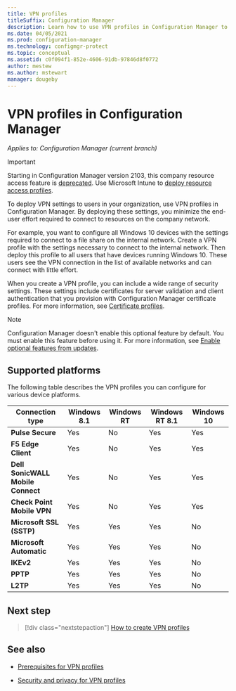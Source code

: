 ```yaml
---
title: VPN profiles
titleSuffix: Configuration Manager
description: Learn how to use VPN profiles in Configuration Manager to deploy VPN settings to users in your organization.
ms.date: 04/05/2021
ms.prod: configuration-manager
ms.technology: configmgr-protect
ms.topic: conceptual
ms.assetid: c0f094f1-852e-4606-91db-97846d8f0772
author: mestew
ms.author: mstewart
manager: dougeby
---
```


# VPN profiles in Configuration Manager

*Applies to: Configuration Manager (current branch)*

> [!IMPORTANT]
> Starting in Configuration Manager version 2103, this company resource access feature is [deprecated](../../core/plan-design/changes/deprecated/removed-and-deprecated-cmfeatures.md).<!-- 9315387 --> Use Microsoft Intune to [deploy resource access profiles](../../../intune/configuration/device-profiles.md).

<!--1283610-->
To deploy VPN settings to users in your organization, use VPN profiles in Configuration Manager. By deploying these settings, you minimize the end-user effort required to connect to resources on the company network.  

For example, you want to configure all Windows 10 devices with the settings required to connect to a file share on the internal network. Create a VPN profile with the settings necessary to connect to the internal network. Then deploy this profile to all users that have devices running Windows 10. These users see the VPN connection in the list of available networks and can connect with little effort.

When you create a VPN profile, you can include a wide range of security settings. These settings include certificates for server validation and client authentication that you provision with Configuration Manager certificate profiles. For more information, see [Certificate profiles](introduction-to-certificate-profiles.md).

> [!Note]
> Configuration Manager doesn't enable this optional feature by default. You must enable this feature before using it. For more information, see [Enable optional features from updates](../../core/servers/manage/optional-features.md).<!--505213-->  

## Supported platforms

The following table describes the VPN profiles you can configure for various device platforms.

|Connection type|Windows 8.1|Windows RT|Windows RT 8.1|Windows 10|
|---------------|-----------|----------|--------------|----------|
|**Pulse Secure**|Yes|No|Yes|Yes|
|**F5 Edge Client**|Yes|No|Yes|Yes|
|**Dell SonicWALL Mobile Connect**|Yes|No|Yes|Yes|
|**Check Point Mobile VPN**|Yes|No|Yes|Yes|
|**Microsoft SSL (SSTP)**|Yes|Yes|Yes|No|
|**Microsoft Automatic**|Yes|Yes|Yes|No|
|**IKEv2**|Yes|Yes|Yes|No|
|**PPTP**|Yes|Yes|Yes|No|
|**L2TP**|Yes|Yes|Yes|No|

## Next step

> [!div class="nextstepaction"]
> [How to create VPN profiles](create-vpn-profiles.md)

## See also

- [Prerequisites for VPN profiles](../plan-design/prerequisites-for-wifi-vpn-profiles.md)

- [Security and privacy for VPN profiles](../plan-design/security-and-privacy-for-wifi-vpn-profiles.md)
